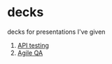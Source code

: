 # decks
decks for presentations I've given

1. [API testing](https://www.slideshare.net/FordPrior/testing-apis-tools-tips-tricks-oh-my)
2. [Agile QA](https://www.slideshare.net/FordPrior/agile-qa-redefining-quality-in-the-wild-west)
